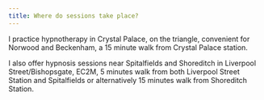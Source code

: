 ```yaml
---
title: Where do sessions take place?
---
```

I practice hypnotherapy in Crystal Palace, on the triangle, convenient for Norwood and Beckenham, a 15 minute walk from Crystal Palace station. 

I also offer hypnosis sessions near Spitalfields and Shoreditch in Liverpool Street/Bishopsgate, EC2M, 5 minutes walk from both Liverpool Street Station and Spitalfields or alternatively 15 minutes walk from Shoreditch Station.
